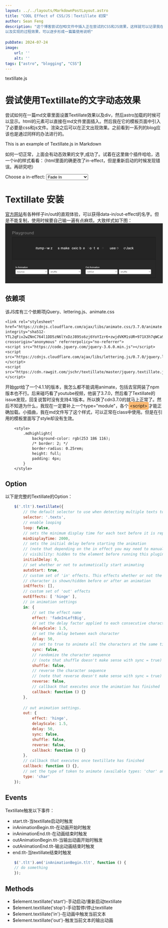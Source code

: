```yaml
---
layout: ../../layouts/MarkdownPostLayout.astro
title: "COOL Effect of CSS/JS：Textillate 初探"
author: Sean Feng
description: "这个博客尝试在MD文件中插入正在尝试的CSS和JS效果，这样就可以记录我在尝试过程中遇到的问题，
以及实现的过程效果，可以逐步形成一篇篇使用说明"

pubDate: 2024-07-24
image:
    url: ''
    alt: ''
tags: ["astro", "blogging", "CSS"]
---
```

<div class="flex tlt text-8xl justify-center m-10 text-cyan-200 font-extrabold" data-in-effect="fadeIn" data-in-shuffle="true"  data-in-delay="150" data-out-effect="rotateOutDownLeft" data-out-shuffle="true">textillate.js</div>

# 尝试使用Textillate的文字动态效果
尝试如何在一篇md文章里面设置Textillate效果以及div，然后astro加载的时候可以显示。html的元素可以直接在md文件里面插入。然后我在它的模板页面中引入了必要是css和js文件。渲染之后可以在正文出现效果。之前看到一系列的blog应该也是通过同样的办法进行的。



<div id="text-element" class="tlt text-3xl" data-in-effect="fadeIn" data-out-effect="fadeOutLeft" data-out-shuffle="true">This is an example of Textillate.js in Markdown</div>

如何一切正常，上面会有动态效果的文字,成功了。试着在这里做个插件哈哈，选一个in的样式看看：（html里面的确更改了in-effect，但是重新启动的时候发现错误。再研究吧）
<div>
  <label for="effect-selector">Choose a in-effect:</label>
  <select id="effect-selector">
    <option value="fadeIn">Fade In</option>
    <option value="fadeOutLeft">fadeOutLeft</option>
    <option value="rotateOutDownLeft">rotateOutDownLeft</option>
  </select>
</div>




# Textillate 安装
[官方网站](https://textillate.js.org/)有各种样子in/out的直观体验，可以获得data-in/out-effect的名字。但是不能复制，使用时候要自己输一遍有点麻烦。大致样式如下图：
![alt text](textillate-1.png)

## 依赖项
该JS库有三个依赖项jQuery、lettering.js、animate.css
    <!-- <link rel="stylesheet" href="https://cdnjs.cloudflare.com/ajax/libs/animate.css/4.1.1/animate.min.css"> -->

    <link rel="stylesheet" href="https://cdnjs.cloudflare.com/ajax/libs/animate.css/3.7.0/animate.min.css" integrity="sha512-YTL2qFiv2wZNnC764l1DD5zN6lYxDzJ89Ss6zj6YoYIzr6+zwjdVKM1sUR+971X3h7qWCa9cPUBXyYqhOqWWLQ==" crossorigin="anonymous" referrerpolicy="no-referrer">
    <script src="https://code.jquery.com/jquery-3.6.0.min.js"></script>
    <script src="https://cdnjs.cloudflare.com/ajax/libs/lettering.js/0.7.0/jquery.lettering.min.js"></script>
    <script src="https://cdn.rawgit.com/jschr/textillate/master/jquery.textillate.js"></script>

开始gpt给了一个4.1.1的版本，我怎么都不能调用animate，包括去官网装了npm版本也不行。后来碰巧看了youtube视频，他装了3.7.0，然后看了Textillate的issue发现，回复说暂时没有支持4.1版本。所以换了cdn3.7.0的就马上正常了。然后不知道为什么，我现在一定要补上一个<span class="bg-red-100 w-auto inline-block border rounded-lg pl-1 pr-1">type="module"</span>，各个<span class="mdhighlight">\<script\></span>才能正确加载。小插曲，我在md文件写了这个样式，可以正常在class中使用。但是在引用的模板里面写了style却没有生效。
```astro
    <style>
        .mdhighlight{
            background-color: rgb(253 186 116);
            /* border: 2; */
            border-radius: 0.25rem;
            height: full;
            padding: 4px;
        }
    </style>
```

## Option
以下是完整的Textillate的Option：
```javascript
    $('.tlt').textillate({
        // the default selector to use when detecting multiple texts to animate
        selector: '.texts',
        // enable looping
        loop: false,
        // sets the minimum display time for each text before it is replaced
        minDisplayTime: 2000,
        // sets the initial delay before starting the animation
        // (note that depending on the in effect you may need to manually apply
        // visibility: hidden to the element before running this plugin)
        initialDelay: 0,
        // set whether or not to automatically start animating
        autoStart: true,
        // custom set of 'in' effects. This effects whether or not the
        // character is shown/hidden before or after an animation
        inEffects: [],
        // custom set of 'out' effects
        outEffects: [ 'hinge' ],
        // in animation settings
        in: {
            // set the effect name
            effect: 'fadeInLeftBig',
            // set the delay factor applied to each consecutive character
            delayScale: 1.5,
            // set the delay between each character
            delay: 50,
            // set to true to animate all the characters at the same time
            sync: false,
            // randomize the character sequence
            // (note that shuffle doesn't make sense with sync = true)
            shuffle: false,
            // reverse the character sequence
            // (note that reverse doesn't make sense with sync = true)
            reverse: false,
            // callback that executes once the animation has finished
            callback: function () {}
        },

        // out animation settings.
        out: {
            effect: 'hinge',
            delayScale: 1.5,
            delay: 50,
            sync: false,
            shuffle: false,
            reverse: false,
            callback: function () {}
        },
        // callback that executes once textillate has finished
        callback: function () {},
        // set the type of token to animate (available types: 'char' and 'word')
        type: 'char'
    });
```
## Events
Textillate触发以下事件：

- start.tlt-当textillate启动时触发
- inAnimationBegin.tlt-在动画开始时触发
- inAnimationEnd.tlt-在动画结束时触发
- outAnimationBegin.tlt-当输出动画开始时触发
- outAnimationEnd.tlt-输出动画结束时触发
- end.tlt-当textillate结束时触发

```javascript
    $('.tlt').on('inAnimationBegin.tlt', function () {
    // do something
    });
```

## Methods
- $element.textillate('start')-手动启动/重新启动textillate
- $element.textillate('stop')-手动暂停/停止textillate
- $element.textillate('in')-在动画中触发当前文本
- $element.textillate('out')-触发当前文本的输出动画


<style>
  .mdhighlight{
    background-color: rgb(253 186 116);
    /* border: 2; */
    border-radius: 0.25rem;
    height: full;
    padding: 4px;
  }
</style>